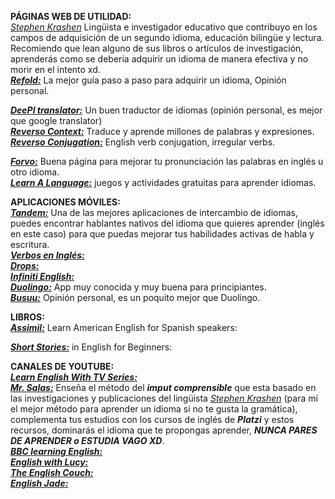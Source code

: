 **PÁGINAS WEB DE UTILIDAD:**  
[_Stephen Krashen_](https://es.wikipedia.org/wiki/Stephen_Krashen) Lingüista e investigador educativo que contribuyo en los campos de adquisición de un segundo idioma, educación bilingüe y lectura. Recomiendo que lean alguno de sus libros o artículos de investigación, aprenderás como se debería adquirir un idioma de manera efectiva y no morir en el intento xd.  
[**_Refold:_**](https://refold.la/es/) La mejor guía paso a paso para adquirir un idioma, Opinión personal.

[**_DeePl translator:_**](https://www.deepl.com/translator) Un buen traductor de idiomas (opinión personal, es mejor que google translator)  
[**_Reverso Context:_**](https://context.reverso.net/traduccion/) Traduce y aprende millones de palabras y expresiones.  
[**_Reverso Conjugation:_**](https://conjugator.reverso.net/conjugation-english.html) English verb conjugation, irregular verbs.

[**_Forvo:_**](https://forvo.com/) Buena página para mejorar tu pronunciación las palabras en inglés u otro idioma.  
[**_Learn A Language:_**](https://www.learnalanguage.com/) juegos y actividades gratuitas para aprender idiomas.

**APLICACIONES MÓVILES:**  
**_[Tandem:](https://play.google.com/store/apps/details?id=net.tandem)_** Una de las mejores aplicaciones de intercambio de idiomas, puedes encontrar hablantes nativos del idioma que quieres aprender (inglés en este caso) para que puedas mejorar tus habilidades activas de habla y escritura.  
[**_Verbos en Inglés:_**](https://play.google.com/store/apps/details?id=com.itipton.englishverbs)  
[**_Drops:_**](https://play.google.com/store/apps/details?id=com.languagedrops.drops.learn.learning.speak.language.english.british.gb.words)  
[**_Infiniti English:_**](https://play.google.com/store/apps/details?id=com.jernung.infinite.eng)  
[**_Duolingo:_**](https://play.google.com/store/apps/details?id=com.duolingo) App muy conocida y muy buena para principiantes.  
[**_Busuu:_**](https://play.google.com/store/apps/details?id=com.busuu.android.enc) Opinión personal, es un poquito mejor que Duolingo.

**LIBROS:**  
[**_Assimil:_**](https://www.amazon.com.mx/Assimil-Superpack-El-Ingles-Americano/dp/2700507762?__) Learn American English for Spanish speakers:

[**_Short Stories:_**](https://www.amazon.com.mx/Short-Stories-English-Beginners-Richards/dp/1473683556?__) in English for Beginners:

****CANALES DE YOUTUBE:****  
[**_Learn English With TV Series:_**](https://www.youtube.com/channel/UCKgpamMlm872zkGDcBJHYDg)  
[**_Mr. Salas:_**](https://www.youtube.com/channel/UCu_1BMAtWexWgDiJRTyd_ZA) Enseña el método del _**imput comprensible**_ que esta basado en las investigaciones y publicaciones del lingüista [_Stephen Krashen_](https://es.wikipedia.org/wiki/Stephen_Krashen) (para mí el mejor método para aprender un idioma si no te gusta la gramática), complementa tus estudios con los cursos de inglés de **_**Platzi**_** y estos recursos, dominarás el idioma que te propongas aprender, **_NUNCA PARES DE APRENDER o ESTUDIA VAGO XD_**.  
[**_BBC learning English:_**](https://www.youtube.com/user/bbclearningenglish/videos)  
[**_English with Lucy:_**](https://www.youtube.com/channel/UCz4tgANd4yy8Oe0iXCdSWfA)  
[**_The English Couch:_**](https://www.youtube.com/channel/UC-g0gSStENkYPXFRsKrlvyA)  
[**_English Jade:_**](https://www.youtube.com/user/EnglishByJade)